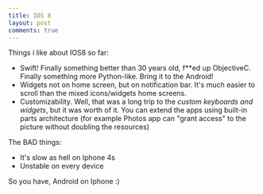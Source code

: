 ```yaml
---
title: IOS 8
layout: post
comments: true
---
```


Things i like about IOS8 so far:

* Swift! Finally something better than 30 years old, f**ed up ObjectiveC. Finally something more Python-like. Bring it to the Android!
* Widgets not on home screen, but on notification bar. It's much easier to scroll than the mixed icons/widgets home screens.
* Customizability. Well, that was a long trip to the *custom keyboards and widgets*, but it was worth of it. You can extend the apps using built-in parts architecture (for example Photos app can "grant access" to the picture without doubling the resources)


The BAD things:
* It's slow as hell on Iphone 4s
* Unstable on every device


So you have, Android on Iphone :)

